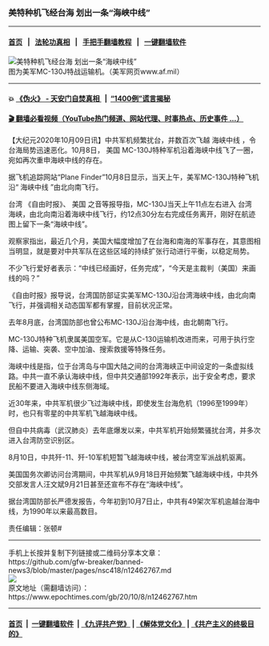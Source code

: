 ### 美特种机飞经台海 划出一条“海峡中线”
------------------------

#### [首页](https://github.com/gfw-breaker/banned-news3/blob/master/README.md) &nbsp;&nbsp;|&nbsp;&nbsp; [法轮功真相](https://github.com/begood0513/basic/blob/master/README.md)  &nbsp;&nbsp;|&nbsp;&nbsp; [手把手翻墙教程](https://github.com/gfw-breaker/guides/wiki)  &nbsp;&nbsp;|&nbsp;&nbsp; [一键翻墙软件](https://github.com/gfw-breaker/nogfw/blob/master/README.md)  



<div><img alt="美特种机飞经台海 划出一条“海峡中线”" class="attachment-djy_600_400 size-djy_600_400 wp-post-image" src="https://i.epochtimes.com/assets/uploads/2020/02/2002120353382378-600x400.jpg"/>
<div class="caption">
 图为美军MC-130J特战运输机。（美军网页www.af.mil）
</div></div><hr/>

#### 💥 [《伪火》 - 天安门自焚真相 ](http://158.247.195.190:10000/videos/blog/weihuo.html)&nbsp; |&nbsp; [“1400例”谎言揭秘  ](http://158.247.195.190:10000/videos/blog/jiexi1400.html)

#### [ 🎬  翻墙必看视频（YouTube热门频道、网站代理、时事热点、历史事件 ...）](https://github.com/gfw-breaker/links/blob/master/banned.md)

<div><p>
 【大纪元2020年10月09日讯】中共军机频繁扰台，并数百次飞越
 <ok href="https://www.epochtimes.com/gb/tag/%E6%B5%B7%E5%B3%A1%E4%B8%AD%E7%BA%BF.html">
  海峡中线
 </ok>
 ，令台海局势迅速恶化。10月8日，
 <ok href="https://www.epochtimes.com/gb/tag/%E7%BE%8E%E5%9B%BD.html">
  美国
 </ok>
 MC-130J特种军机沿着海峡中线飞了一圈，宛如再次重申海峡中线的存在。
</p>
<p>
 据飞机追踪网站“Plane Finder”10月8日显示，当天上午，美军MC-130J特种飞机沿“
 <ok href="https://www.epochtimes.com/gb/tag/%E6%B5%B7%E5%B3%A1%E4%B8%AD%E7%BA%BF.html">
  海峡中线
 </ok>
 ”由北向南飞行。
</p>
<p>
 <ok href="https://www.epochtimes.com/gb/tag/%E5%8F%B0%E6%B9%BE.html">
  台湾
 </ok>
 《自由时报》、
 <ok href="https://www.epochtimes.com/gb/tag/%E7%BE%8E%E5%9B%BD.html">
  美国
 </ok>
 之音等报导指，MC-130J当天上午11点左右进入
 <ok href="https://www.epochtimes.com/gb/tag/%E5%8F%B0%E6%B9%BE.html">
  台湾
 </ok>
 海峡，由北向南沿着海峡中线飞行，约12点30分左右完成任务离开，刚好在航迹图上留下一条“海峡中线”。
</p>
<p>
 观察家指出，最近几个月，美国大幅度增加了在台海和南海的军事存在，其意图相当明显，就是要对中共军队在这些区域的持续扩张行动进行平衡，以稳定局势。
</p>
<p>
 不少飞行爱好者表示：“中线已经画好，任务完成”，“今天是主裁判（美国）来画线的吗？”
</p>
<p>
 《自由时报》报导说，台湾国防部证实美军MC-130J沿台湾海峡中线，由北向南飞行，并强调相关动态国军都有掌握，目前状况正常。
</p>
<p>
 去年8月底，台湾国防部也曾公布MC-130J沿台海中线，由北朝南飞行。
</p>
<p>
 MC-130J特种飞机隶属美国空军。它是从C-130运输机改进而来，可用于执行空降、运输、突袭、空中加油、搜索救援等特殊任务。
</p>
<p>
 海峡中线是指，位于台湾岛与中国大陆之间的台湾海峡正中间设定的一条虚拟线路。中共一直不承认海峡中线，但中共交通部1992年表示，出于安全考虑，要求民船不要进入海峡中线东侧海域。
</p>
<p>
 近30年来，中共军机很少飞过海峡中线，即使发生台海危机（1996至1999年）时，也只有零星的中共军机飞越海峡中线。
</p>
<p>
 但自中共病毒（武汉肺炎）去年底爆发以来，中共军机开始频繁骚扰台湾，并多次进入台湾防空识别区。
</p>
<p>
 8月10日，中共歼-11、歼-10军机短暂飞越海峡中线，被台湾空军派战机驱离。
</p>
<p>
 美国国务次卿访问台湾期间，中共军机从9月18日开始频繁飞越海峡中线，中共外交部发言人汪文斌9月21日甚至还宣布不存在“海峡中线”。
</p>
<p>
 据台湾国防部长严德发报告，今年初到10月7日止，中共有49架次军机逾越台海中线，为1990年以来最高数目。
</p>
<p>
 责任编辑：张顿#
</p>
</div>
<hr/>
手机上长按并复制下列链接或二维码分享本文章：<br/>
https://github.com/gfw-breaker/banned-news3/blob/master/pages/nsc418/n12462767.md <br/>
<a href='https://github.com/gfw-breaker/banned-news3/blob/master/pages/nsc418/n12462767.md'><img src='https://github.com/gfw-breaker/banned-news3/blob/master/pages/nsc418/n12462767.md.png'/></a> <br/>
原文地址（需翻墙访问）：https://www.epochtimes.com/gb/20/10/8/n12462767.htm


------------------------
#### [首页](https://github.com/gfw-breaker/banned-news3/blob/master/README.md) &nbsp;|&nbsp; [一键翻墙软件](https://github.com/gfw-breaker/nogfw/blob/master/README.md) &nbsp;| [《九评共产党》](https://github.com/gfw-breaker/9ping.md/blob/master/README.md#九评之一评共产党是什么) | [《解体党文化》](https://github.com/gfw-breaker/jtdwh.md/blob/master/README.md) | [《共产主义的终极目的》](https://github.com/gfw-breaker/gczydzjmd.md/blob/master/README.md)


<img src='http://gfw-breaker.win/banned-news3/pages/nsc418/n12462767.md' width='0px' height='0px'/>